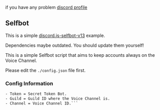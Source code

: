 if you have any problem [discord profile](https://discord.com/users/547776045000949770)

## Selfbot

This is a simple [discord.js-selfbot-v13](https://www.npmjs.com/package/discord.js-selfbot-v13) example.



Dependencies maybe outdated. You should update them yourself!

This is a simple Selfbot script that aims to keep accounts always on the Voice Channel.

Please edit the `./config.json` file first.

### Config Information

```xml
- Token = Secret Token Bot.
- Guild = Guild ID where the Voice Channel is.
- Channel = Voice Channel ID.```


